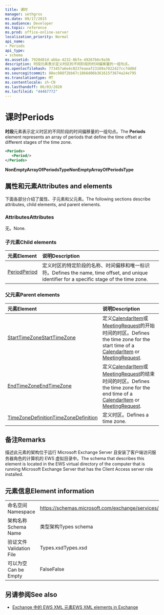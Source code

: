 ```yaml
---
title: 课时
manager: sethgros
ms.date: 09/17/2015
ms.audience: Developer
ms.topic: reference
ms.prod: office-online-server
localization_priority: Normal
api_name:
- Periods
api_type:
- schema
ms.assetid: 7920d81d-abba-4232-8bfe-49267b6c9a36
description: 时段元素表示定义时区的不同阶段的时间偏移量的一组句点。
ms.openlocfilehash: 773457a6e4c0237eaeaf23109a7022427cc7dd0d
ms.sourcegitcommit: 88ec988f2bb67c1866d06b361615f3674a24e795
ms.translationtype: MT
ms.contentlocale: zh-CN
ms.lasthandoff: 06/03/2020
ms.locfileid: "44467772"
---
```

# <a name="periods"></a><span data-ttu-id="f718f-103">课时</span><span class="sxs-lookup"><span data-stu-id="f718f-103">Periods</span></span>

<span data-ttu-id="f718f-104">**时段**元素表示定义时区的不同阶段的时间偏移量的一组句点。</span><span class="sxs-lookup"><span data-stu-id="f718f-104">The **Periods** element represents an array of periods that define the time offset at different stages of the time zone.</span></span> 
  
```xml
<Periods>
   <Period/>
</Periods>
```

 <span data-ttu-id="f718f-105">**NonEmptyArrayOfPeriodsType**</span><span class="sxs-lookup"><span data-stu-id="f718f-105">**NonEmptyArrayOfPeriodsType**</span></span>
## <a name="attributes-and-elements"></a><span data-ttu-id="f718f-106">属性和元素</span><span class="sxs-lookup"><span data-stu-id="f718f-106">Attributes and elements</span></span>

<span data-ttu-id="f718f-107">下面各部分介绍了属性、子元素和父元素。</span><span class="sxs-lookup"><span data-stu-id="f718f-107">The following sections describe attributes, child elements, and parent elements.</span></span>
  
### <a name="attributes"></a><span data-ttu-id="f718f-108">Attributes</span><span class="sxs-lookup"><span data-stu-id="f718f-108">Attributes</span></span>

<span data-ttu-id="f718f-109">无。</span><span class="sxs-lookup"><span data-stu-id="f718f-109">None.</span></span>
  
### <a name="child-elements"></a><span data-ttu-id="f718f-110">子元素</span><span class="sxs-lookup"><span data-stu-id="f718f-110">Child elements</span></span>

|<span data-ttu-id="f718f-111">**元素**</span><span class="sxs-lookup"><span data-stu-id="f718f-111">**Element**</span></span>|<span data-ttu-id="f718f-112">**说明**</span><span class="sxs-lookup"><span data-stu-id="f718f-112">**Description**</span></span>|
|:-----|:-----|
|[<span data-ttu-id="f718f-113">Period</span><span class="sxs-lookup"><span data-stu-id="f718f-113">Period</span></span>](period.md) <br/> |<span data-ttu-id="f718f-114">定义时区的特定阶段的名称、时间偏移和唯一标识符。</span><span class="sxs-lookup"><span data-stu-id="f718f-114">Defines the name, time offset, and unique identifier for a specific stage of the time zone.</span></span>  <br/> |
   
### <a name="parent-elements"></a><span data-ttu-id="f718f-115">父元素</span><span class="sxs-lookup"><span data-stu-id="f718f-115">Parent elements</span></span>

|<span data-ttu-id="f718f-116">**元素**</span><span class="sxs-lookup"><span data-stu-id="f718f-116">**Element**</span></span>|<span data-ttu-id="f718f-117">**说明**</span><span class="sxs-lookup"><span data-stu-id="f718f-117">**Description**</span></span>|
|:-----|:-----|
|[<span data-ttu-id="f718f-118">StartTimeZone</span><span class="sxs-lookup"><span data-stu-id="f718f-118">StartTimeZone</span></span>](starttimezone.md) <br/> |<span data-ttu-id="f718f-119">定义[CalendarItem](calendaritem.md)或[MeetingRequest](meetingrequest.md)的开始时间的时区。</span><span class="sxs-lookup"><span data-stu-id="f718f-119">Defines the time zone for the start time of a [CalendarItem](calendaritem.md) or [MeetingRequest](meetingrequest.md).</span></span>  <br/> |
|[<span data-ttu-id="f718f-120">EndTimeZone</span><span class="sxs-lookup"><span data-stu-id="f718f-120">EndTimeZone</span></span>](endtimezone.md) <br/> |<span data-ttu-id="f718f-121">定义[CalendarItem](calendaritem.md)或[MeetingRequest](meetingrequest.md)的结束时间的时区。</span><span class="sxs-lookup"><span data-stu-id="f718f-121">Defines the time zone for the end time of a [CalendarItem](calendaritem.md) or [MeetingRequest](meetingrequest.md).</span></span>  <br/> |
|[<span data-ttu-id="f718f-122">TimeZoneDefinition</span><span class="sxs-lookup"><span data-stu-id="f718f-122">TimeZoneDefinition</span></span>](timezonedefinition.md) <br/> |<span data-ttu-id="f718f-123">定义时区。</span><span class="sxs-lookup"><span data-stu-id="f718f-123">Defines a time zone.</span></span>  <br/> |
   
## <a name="remarks"></a><span data-ttu-id="f718f-124">备注</span><span class="sxs-lookup"><span data-stu-id="f718f-124">Remarks</span></span>

<span data-ttu-id="f718f-125">描述此元素的架构位于运行 Microsoft Exchange Server 且安装了客户端访问服务器角色的计算机的 EWS 虚拟目录中。</span><span class="sxs-lookup"><span data-stu-id="f718f-125">The schema that describes this element is located in the EWS virtual directory of the computer that is running Microsoft Exchange Server that has the Client Access server role installed.</span></span>
  
## <a name="element-information"></a><span data-ttu-id="f718f-126">元素信息</span><span class="sxs-lookup"><span data-stu-id="f718f-126">Element information</span></span>

|||
|:-----|:-----|
|<span data-ttu-id="f718f-127">命名空间</span><span class="sxs-lookup"><span data-stu-id="f718f-127">Namespace</span></span>  <br/> |https://schemas.microsoft.com/exchange/services/2006/types  <br/> |
|<span data-ttu-id="f718f-128">架构名称</span><span class="sxs-lookup"><span data-stu-id="f718f-128">Schema Name</span></span>  <br/> |<span data-ttu-id="f718f-129">类型架构</span><span class="sxs-lookup"><span data-stu-id="f718f-129">Types schema</span></span>  <br/> |
|<span data-ttu-id="f718f-130">验证文件</span><span class="sxs-lookup"><span data-stu-id="f718f-130">Validation File</span></span>  <br/> |<span data-ttu-id="f718f-131">Types.xsd</span><span class="sxs-lookup"><span data-stu-id="f718f-131">Types.xsd</span></span>  <br/> |
|<span data-ttu-id="f718f-132">可以为空</span><span class="sxs-lookup"><span data-stu-id="f718f-132">Can be Empty</span></span>  <br/> |<span data-ttu-id="f718f-133">False</span><span class="sxs-lookup"><span data-stu-id="f718f-133">False</span></span>  <br/> |
   
## <a name="see-also"></a><span data-ttu-id="f718f-134">另请参阅</span><span class="sxs-lookup"><span data-stu-id="f718f-134">See also</span></span>



- [<span data-ttu-id="f718f-135">Exchange 中的 EWS XML 元素</span><span class="sxs-lookup"><span data-stu-id="f718f-135">EWS XML elements in Exchange</span></span>](ews-xml-elements-in-exchange.md)

